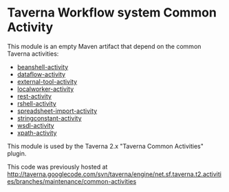 # Taverna Workflow system Common Activity

This module is an empty Maven artifact that depend on the common Taverna activities:

 * [beanshell-activity](https://github.com/taverna/taverna-beanshell-activity)
 * [dataflow-activity](https://github.com/taverna/taverna-dataflow-activity)
 * [external-tool-activity](https://github.com/taverna/taverna-external-tool-activity)
 * [localworker-activity](https://github.com/taverna/taverna-localworker-activity)
 * [rest-activity](https://github.com/taverna/taverna-rest-activity)
 * [rshell-activity](https://github.com/taverna/taverna-rshell-activity)
 * [spreadsheet-import-activity](https://github.com/taverna/taverna-spreadsheet-import-activity)
 * [stringconstant-activity](https://github.com/taverna/taverna-stringconstant-activity)
 * [wsdl-activity](https://github.com/taverna/taverna-wsdl-activity)
 * [xpath-activity](https://github.com/taverna/taverna-xpath-activity)

This module is used by the Taverna 2.x "Taverna Common Activities" plugin.
 
This code was previously hosted at http://taverna.googlecode.com/svn/taverna/engine/net.sf.taverna.t2.activities/branches/maintenance/common-activities

